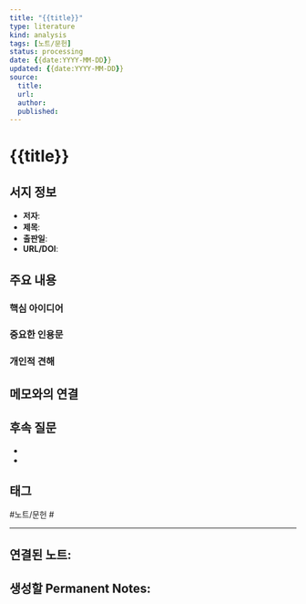 ```yaml
---
title: "{{title}}"
type: literature
kind: analysis
tags: [노트/문헌]
status: processing
date: {{date:YYYY-MM-DD}}
updated: {{date:YYYY-MM-DD}}
source:
  title: 
  url: 
  author: 
  published: 
---
```


# {{title}}

## 서지 정보
- **저자**:
- **제목**:
- **출판일**:
- **URL/DOI**:

## 주요 내용

### 핵심 아이디어
<!-- 저자의 주요 논점을 자신의 언어로 정리 -->

### 중요한 인용문
>

### 개인적 견해
<!-- 이 내용에 대한 나의 생각이나 비판적 분석 -->

## 메모와의 연결
<!-- 이 내용이 기존의 어떤 아이디어나 노트와 연결되는가? -->

## 후속 질문
-
-

## 태그
 #노트/문헌 #

---

**연결된 노트**:
-

**생성할 Permanent Notes**:
-
